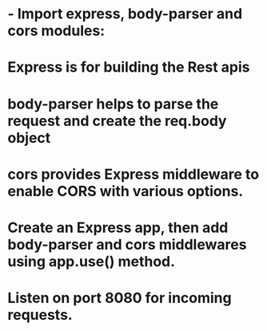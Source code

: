 # - Import express, body-parser and cors modules:
# Express is for building the Rest apis
# body-parser helps to parse the request and create the req.body object
# cors provides Express middleware to enable CORS with various options.

# Create an Express app, then add body-parser and cors middlewares using app.use() method.

# Listen on port 8080 for incoming requests.
